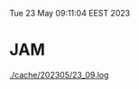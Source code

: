 Tue 23 May 09:11:04 EEST 2023
# JAM
<a href='./cache/202305/23_09.log'>./cache/202305/23_09.log</a>
